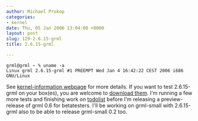 ```yaml
---
author: Michael Prokop
categories:
- kernel
date: Thu, 05 Jan 2006 13:04:00 +0000
layout: post
slug: 129-2.6.15-grml
title: 2.6.15-grml

---
```


```
grml@grml ~ % uname -a  
Linux grml 2.6.15-grml #1 PREEMPT Wed Jan 4 16:42:22 CEST 2006 i686 GNU/Linux
```
See [kernel\-information webpage](http://grml.org/kernel-devel/) for more details. If you want to test 2\.6\.15\-grml on your box(es), you are welcome to [download them](http://dufo.tugraz.at/~prokop/grml-kernel/2.6.15-grml/). I'm running a few more tests and finishing work on [todolist](http://wiki.grml.org/doku.php?id=todo) before I'm releasing a preview\-release of grml 0\.6 for betatesters. I'll be working on grml\-small with 2\.6\.15\-grml also to be able to release grml\-small 0\.2 too.  

